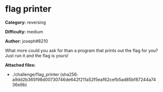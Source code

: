 # flag printer

**Category:** reversing

**Difficulty:** medium

**Author:** joseph#8210

What more could you ask for than a program that prints out the flag for you? Just run it and the flag is yours!

**Attached files:**
- ./challenge/flag_printer (sha256: a9dd2b365f98d00730746de642f211a52f5eaf62cefb5ad85bf87244a7436e9b)

